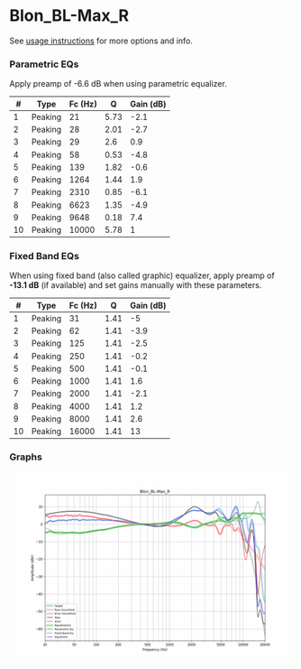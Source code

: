 # Blon_BL-Max_R
See [usage instructions](https://github.com/jaakkopasanen/AutoEq#usage) for more options and info.

### Parametric EQs
Apply preamp of -6.6 dB when using parametric equalizer.

|   # | Type    |   Fc (Hz) |    Q |   Gain (dB) |
|-----|---------|-----------|------|-------------|
|   1 | Peaking |        21 | 5.73 |        -2.1 |
|   2 | Peaking |        28 | 2.01 |        -2.7 |
|   3 | Peaking |        29 | 2.6  |         0.9 |
|   4 | Peaking |        58 | 0.53 |        -4.8 |
|   5 | Peaking |       139 | 1.82 |        -0.6 |
|   6 | Peaking |      1264 | 1.44 |         1.9 |
|   7 | Peaking |      2310 | 0.85 |        -6.1 |
|   8 | Peaking |      6623 | 1.35 |        -4.9 |
|   9 | Peaking |      9648 | 0.18 |         7.4 |
|  10 | Peaking |     10000 | 5.78 |         1   |

### Fixed Band EQs
When using fixed band (also called graphic) equalizer, apply preamp of **-13.1 dB** (if available) and set gains manually with these parameters.

|   # | Type    |   Fc (Hz) |    Q |   Gain (dB) |
|-----|---------|-----------|------|-------------|
|   1 | Peaking |        31 | 1.41 |        -5   |
|   2 | Peaking |        62 | 1.41 |        -3.9 |
|   3 | Peaking |       125 | 1.41 |        -2.5 |
|   4 | Peaking |       250 | 1.41 |        -0.2 |
|   5 | Peaking |       500 | 1.41 |        -0.1 |
|   6 | Peaking |      1000 | 1.41 |         1.6 |
|   7 | Peaking |      2000 | 1.41 |        -2.1 |
|   8 | Peaking |      4000 | 1.41 |         1.2 |
|   9 | Peaking |      8000 | 1.41 |         2.6 |
|  10 | Peaking |     16000 | 1.41 |        13   |

### Graphs
![](./Blon_BL-Max_R.png)
